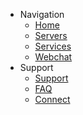 - Navigation
    - [Home](/)
    - [Servers](/servers)
    - [Services](/services)
    - [Webchat](/webchat)
- Support
    - [Support](/support)
    - [FAQ](/faq)
    - [Connect](/connect)
